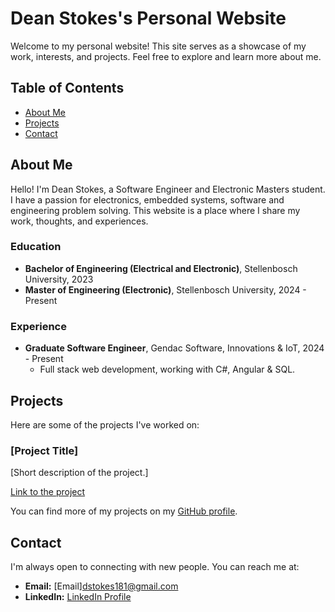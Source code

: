 # Dean Stokes's Personal Website

Welcome to my personal website! This site serves as a showcase of my work, interests, and projects. Feel free to explore and learn more about me.

## Table of Contents
- [About Me](#about-me)
- [Projects](#projects)
- [Contact](#contact)

## About Me
Hello! I'm Dean Stokes, a Software Engineer and Electronic Masters student. I have a passion for electronics, embedded systems, software and engineering problem solving. This website is a place where I share my work, thoughts, and experiences.

### Education
- **Bachelor of Engineering (Electrical and Electronic)**, Stellenbosch University, 2023
- **Master of Engineering (Electronic)**, Stellenbosch University, 2024 - Present

### Experience
- **Graduate Software Engineer**, Gendac Software, Innovations & IoT, 2024 - Present
  - Full stack web development, working with C#, Angular & SQL.

## Projects
Here are some of the projects I've worked on:

### [Project Title]
[Short description of the project.]

[Link to the project](URL)

You can find more of my projects on my [GitHub profile](https://github.com/yourusername).

## Contact
I'm always open to connecting with new people. You can reach me at:

- **Email:** [Email]dstokes181@gmail.com
- **LinkedIn:** [LinkedIn Profile](https://www.linkedin.com/in/dean-stokes-43ba4b210/)
